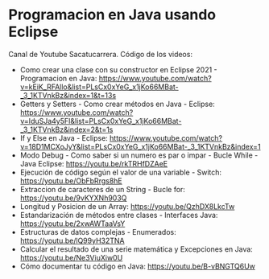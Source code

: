 # Programacion en Java usando Eclipse

Canal de Youtube Sacatucarrera. Código de los videos:

- Como crear una clase con su constructor en Eclipse 2021 - Programacion en Java: https://www.youtube.com/watch?v=kEiK_RFAllo&list=PLsCx0xYeG_x1jKo66MBat-_3_1KTVnkBz&index=1&t=13s
- Getters y Setters - Como crear métodos en Java - Eclipse: https://www.youtube.com/watch?v=IduSJa4y5FI&list=PLsCx0xYeG_x1jKo66MBat-_3_1KTVnkBz&index=2&t=1s
- If y Else en Java - Eclipse: https://www.youtube.com/watch?v=18D1MCXoJyY&list=PLsCx0xYeG_x1jKo66MBat-_3_1KTVnkBz&index=1
- Modo Debug - Como saber si un numero es par o impar - Bucle While - Java Eclipse: https://youtu.be/rkTRHfDZAeE
- Ejecución de código según el valor de una variable - Switch: https://youtu.be/ObFbRrgs8hE
- Extraccion de caracteres de un String - Bucle for: https://youtu.be/9vKYXNh903Q
- Longitud y Posicion de un Array: https://youtu.be/QzhDX8LkcTw
- Estandarización de métodos entre clases - Interfaces Java: https://youtu.be/2xwAWTaaVsY
- Estructuras de datos complejas - Enumerados: https://youtu.be/lQ99yH32TNA
- Calcular el resultado de una serie matemática y Excepciones en Java: https://youtu.be/Ne3ViuXiw0U
- Cómo documentar tu código en Java: https://youtu.be/B-vBNGTQ6Uw
